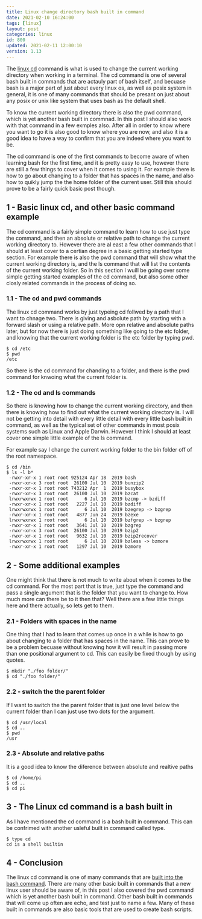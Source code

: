 ```yaml
---
title: Linux change directory bash built in command
date: 2021-02-10 16:24:00
tags: [linux]
layout: post
categories: linux
id: 800
updated: 2021-02-11 12:00:10
version: 1.13
---
```


The [linux cd](https://www.tecmint.com/cd-command-in-linux/) command is what is used to change the current working directory when working in a terminal. The cd command is one of several bash built in commands that are actauly part of bash itself, and becuase bash is a major part of just about every linux os, as well as posix system in general, it is one of many commands that should be presant on just about any posix or unix like system that uses bash as the default shell.

To know the current working directory there is also the pwd command, which is yet another bash built in commnad. In this post I should also work with that command in a few exmples also. After all in order to know where you want to go it is also good to know where you are now, and also it is a good idea to have a way to confirm that you are indeed where you want to be.

The cd command is one of the first commands to become aware of when learning bash for the first time, and it is pretty easy to use, however there are still a few things to cover when it comes to using it. For example there is how to go about changing to a folder that has spaces in the name, and also how to quikly jump the the home folder of the current user. Still this should prove to be a fairly quick basic post though.

<!-- more -->

## 1 - Basic linux cd, and other basic command example

The cd command is a fairly simple command to learn how to use just type the command, and then an absolute or relative path to change the current working directory to. However there are al east a few other commands that I should at least cover to a certian degree in a basic getting started type section. For example there is also the pwd command that will show what the current working directory is, and the ls command that will list the contents of the current working folder. So in this section I wuill be going over some simple getting started examples of the cd command, but also some other closly related commands in the process of doing so.

### 1.1 - The cd and pwd commands

The linux cd command works by just typeing cd follwed by a path that I want to chnage two. There is giving and asbolute path by starting with a forward slash or using a relative path. More opn relative and absolute paths later, but for now there is just doing something like going to the etc folder, and knowing that the current working folder is the etc folder by typing pwd.

```
$ cd /etc
$ pwd
/etc
```

So there is the cd command for chanding to a folder, and there is the pwd command for knwoing what the current folder is.

### 1.2 - The cd and ls commands

So there is knowing how to change the current working directory, and then there is knowing how to find out what the current working directory is. I will not be getting into detail with every little detail with every little bash built in command, as well as the typical set of other commands in most posix systems such as Linux and Apple Darwin. However I think I should at least cover one simple little example of the ls command.

For example say I change the current working folder to the bin folder off of the root namespace.

```
$ cd /bin
$ ls -l b*
 -rwxr-xr-x 1 root root 925124 Apr 18  2019 bash
 -rwxr-xr-x 3 root root  26100 Jul 10  2019 bunzip2
 -rwxr-xr-x 1 root root 743212 Apr  1  2019 busybox
 -rwxr-xr-x 3 root root  26100 Jul 10  2019 bzcat
 lrwxrwxrwx 1 root root      6 Jul 10  2019 bzcmp -> bzdiff
 -rwxr-xr-x 1 root root   2227 Jul 10  2019 bzdiff
 lrwxrwxrwx 1 root root      6 Jul 10  2019 bzegrep -> bzgrep
 -rwxr-xr-x 1 root root   4877 Jun 24  2019 bzexe
 lrwxrwxrwx 1 root root      6 Jul 10  2019 bzfgrep -> bzgrep
 -rwxr-xr-x 1 root root   3641 Jul 10  2019 bzgrep
 -rwxr-xr-x 3 root root  26100 Jul 10  2019 bzip2
 -rwxr-xr-x 1 root root   9632 Jul 10  2019 bzip2recover
 lrwxrwxrwx 1 root root      6 Jul 10  2019 bzless -> bzmore
 -rwxr-xr-x 1 root root   1297 Jul 10  2019 bzmore
```

## 2 - Some additional examples

One might think that there is not much to write about when it comes to the cd command. For the most part that is true, just type the command and pass a single argument that is the folder that you want to change to. How much more can there be to it then that? Well there are a few little things here and there actually, so lets get to them.

### 2.1 - Folders with spaces in the name

One thing that I had to learn that comes up once in a while is how to go about changing to a folder that has spaces in the name. This can prove to be a problem becuase without knowing how it will result in passing more than one positional argument to cd. This can easily be fixed though by using quotes.

```
$ mkdir "./foo folder/"
$ cd "./foo folder/"
```

### 2.2 - switch the the parent folder

If I want to switch the the parent folder that is just one level below the current folder than I can just use two dots for the argument.

```
$ cd /usr/local
$ cd ..
$ pwd
/usr
```

### 2.3 - Absolute and relative paths

It is a good idea to know the diference between absolute and realtive paths

```
$ cd /home/pi
$ cd ..
$ cd pi
```

## 3 - The Linux cd command is a bash built in

As I have mentioned the cd command is a bash built in command. This can be confrimed with another usleful built in command called type.

```
$ type cd
cd is a shell builtin
```

## 4 - Conclusion

The linux cd command is one of many commands that are [built into the bash command](http://manpages.ubuntu.com/manpages/bionic/man7/bash-builtins.7.html). There are many other basic built in commands that a new linux user should be aware of, in this post I also covered the pwd command which is yet another bash built in command. Other bash built in commands that will come up often are echo, and test just to name a few. Many of these built in commands are also basic tools that are used to create bash scripts.
